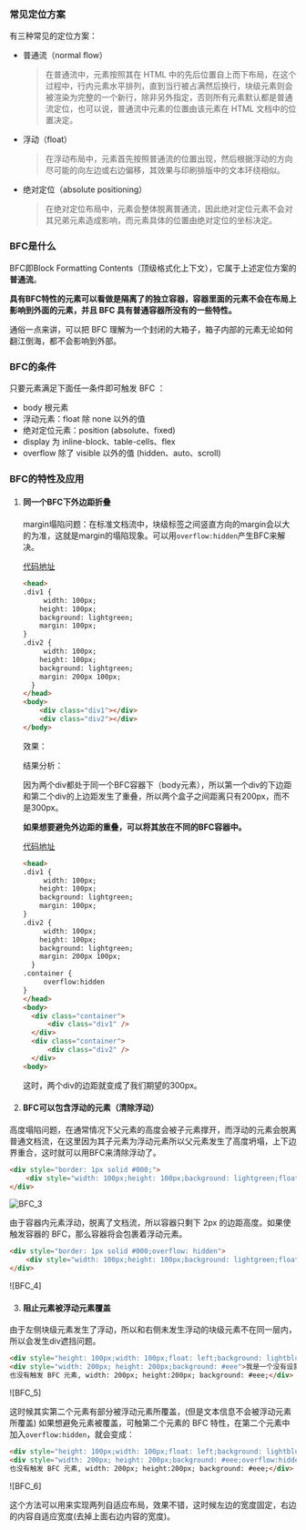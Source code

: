 ### 常见定位方案

有三种常见的定位方案：

- 普通流（normal flow）

  > 在普通流中，元素按照其在 HTML 中的先后位置自上而下布局，在这个过程中，行内元素水平排列，直到当行被占满然后换行，块级元素则会被渲染为完整的一个新行，除非另外指定，否则所有元素默认都是普通流定位，也可以说，普通流中元素的位置由该元素在 HTML 文档中的位置决定。

- 浮动（float）

  > 在浮动布局中，元素首先按照普通流的位置出现，然后根据浮动的方向尽可能的向左边或右边偏移，其效果与印刷排版中的文本环绕相似。

- 绝对定位（absolute positioning）

  > 在绝对定位布局中，元素会整体脱离普通流，因此绝对定位元素不会对其兄弟元素造成影响，而元素具体的位置由绝对定位的坐标决定。

### BFC是什么

BFC即Block Formatting Contents（顶级格式化上下文），它属于上述定位方案的**普通流**。

**具有BFC特性的元素可以看做是隔离了的独立容器，容器里面的元素不会在布局上影响到外面的元素，并且 BFC 具有普通容器所没有的一些特性。**

通俗一点来讲，可以把 BFC 理解为一个封闭的大箱子，箱子内部的元素无论如何翻江倒海，都不会影响到外部。

### BFC的条件

只要元素满足下面任一条件即可触发 BFC ：

- body 根元素
- 浮动元素：float 除 none 以外的值
- 绝对定位元素：position (absolute、fixed)
- display 为 inline-block、table-cells、flex
- overflow 除了 visible 以外的值 (hidden、auto、scroll)

### BFC的特性及应用

1. #### 同一个BFC下外边距折叠

   margin塌陷问题：在标准文档流中，块级标签之间竖直方向的margin会以大的为准，这就是margin的塌陷现象。可以用`overflow:hidden`产生BFC来解决。
   
   [代码地址](https://codepen.io/qulingyuan/pen/BaRagKJ)
   
   ```html
   <head>
   .div1 {
   		width: 100px;
       height: 100px;
       background: lightgreen;
       margin: 100px;
   }
   .div2 {
     	width: 100px;
       height: 100px;
       background: lightgreen;
       margin: 200px 100px;
     }
   </head>
   <body>
       <div class="div1"></div>
       <div class="div2"></div>
   </body>
   ```
   
   效果：
   
   
   
   结果分析：
   
   因为两个div都处于同一个BFC容器下（body元素），所以第一个div的下边距和第二个div的上边距发生了重叠，所以两个盒子之间距离只有200px，而不是300px。
   
   **如果想要避免外边距的重叠，可以将其放在不同的BFC容器中。**
   
   [代码地址](https://codepen.io/qulingyuan/pen/VwbwJRM)
   
   ```html
   <head>
   .div1 {
   		width: 100px;
       height: 100px;
       background: lightgreen;
       margin: 100px;
   }
   .div2 {
     	width: 100px;
       height: 100px;
       background: lightgreen;
       margin: 200px 100px;
     }
   .container {
     	overflow:hidden
   }
   </head>
   <body>
     <div class="container">
         <div class="div1" />
     </div>
     <div class="container">
         <div class="div2" />
     </div>
   <body>
   ```
   
   这时，两个div的边距就变成了我们期望的300px。
   
   

2. #### BFC可以包含浮动的元素（清除浮动）

高度塌陷问题，在通常情况下父元素的高度会被子元素撑开，而浮动的元素会脱离普通文档流，在这里因为其子元素为浮动元素所以父元素发生了高度坍塌，上下边界重合，这时就可以用BFC来清除浮动了。

```html
<div style="border: 1px solid #000;">
    <div style="width: 100px;height: 100px;background: lightgreen;float: left;"></div>
</div>
```

![BFC_3]()

由于容器内元素浮动，脱离了文档流，所以容器只剩下 2px 的边距高度。如果使触发容器的 BFC，那么容器将会包裹着浮动元素。

```html
<div style="border: 1px solid #000;overflow: hidden">
    <div style="width: 100px;height: 100px;background: lightgreen;float: left;"></div>
</div>
```

![BFC_4]

3. #### 阻止元素被浮动元素覆盖

由于左侧块级元素发生了浮动，所以和右侧未发生浮动的块级元素不在同一层内，所以会发生div遮挡问题。

```html
<div style="height: 100px;width: 100px;float: left;background: lightblue">我是一个左浮动的元素</div>
<div style="width: 200px; height: 200px;background: #eee">我是一个没有设置浮动, 
也没有触发 BFC 元素, width: 200px; height:200px; background: #eee;</div>
```

![BFC_5]

这时候其实第二个元素有部分被浮动元素所覆盖，(但是文本信息不会被浮动元素所覆盖) 如果想避免元素被覆盖，可触第二个元素的 BFC 特性，在第二个元素中加入`overflow:hidden`，就会变成：

```html
<div style="height: 100px;width: 100px;float: left;background: lightblue">我是一个左浮动的元素</div>
<div style="width: 200px; height: 200px;background: #eee;overflow:hidden">我是一个没有设置浮动, 
也没有触发 BFC 元素, width: 200px; height:200px; background: #eee;</div>
```

![BFC_6]

这个方法可以用来实现两列自适应布局，效果不错，这时候左边的宽度固定，右边的内容自适应宽度(去掉上面右边内容的宽度)。
